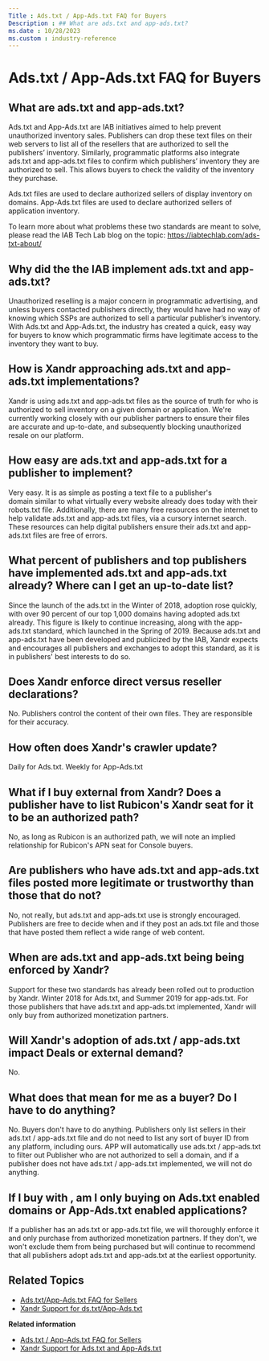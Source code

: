 ```yaml
---
Title : Ads.txt / App-Ads.txt FAQ for Buyers
Description : ## What are ads.txt and app-ads.txt? 
ms.date : 10/28/2023
ms.custom : industry-reference
---
```



# Ads.txt / App-Ads.txt FAQ for Buyers





## What are ads.txt and app-ads.txt? 

Ads.txt and App-Ads.txt are IAB initiatives aimed to help prevent
unauthorized inventory sales. Publishers can drop these text files on
their web servers to list all of the resellers that are authorized to
sell the publishers’ inventory. Similarly, programmatic platforms also
integrate ads.txt and app-ads.txt files to confirm which publishers’
inventory they are authorized to sell. This allows buyers to check the
validity of the inventory they purchase.

Ads.txt files are used to declare authorized sellers of display
inventory on domains. App-Ads.txt files are used to declare authorized
sellers of application inventory. 

To learn more about what problems these two standards are meant to
solve, please read the IAB Tech Lab blog on the
topic: <a href="https://iabtechlab.com/ads-txt-about/" class="xref"
target="_blank">https://iabtechlab.com/ads-txt-about/</a>





## Why did the the IAB implement ads.txt and app-ads.txt?

Unauthorized reselling is a major concern in programmatic advertising,
and unless buyers contacted publishers directly, they would have had no
way of knowing which SSPs are authorized to sell a particular
publisher’s inventory. With Ads.txt and App-Ads.txt, the industry has
created a quick, easy way for buyers to know which programmatic firms
have legitimate access to the inventory they want to buy.





## How is Xandr approaching ads.txt and app-ads.txt implementations? 

Xandr is using ads.txt and app-ads.txt files as
the source of truth for who is authorized to sell inventory on a given
domain or application. We're currently working closely with our
publisher partners to ensure their files are accurate and up-to-date,
and subsequently blocking unauthorized resale on our platform.





## How easy are ads.txt and app-ads.txt for a publisher to implement?

Very easy. It is as simple as posting a text file to a publisher's
domain similar to what virtually every website already does today with
their robots.txt file. Additionally, there are many free resources on
the internet to help validate ads.txt and app-ads.txt files, via a
cursory internet search. These resources can help digital publishers
ensure their ads.txt and app-ads.txt files are free of errors.





## What percent of publishers and top publishers have implemented ads.txt and app-ads.txt already? Where can I get an up-to-date list? 

Since the launch of the ads.txt in the Winter of 2018, adoption rose
quickly, with over 90 percent of our top 1,000 domains having adopted
ads.txt already. This figure is likely to continue increasing, along
with the app-ads.txt standard, which launched in the Spring of 2019.
Because ads.txt and app-ads.txt have been developed and publicized by
the IAB, Xandr expects and encourages all
publishers and exchanges to adopt this standard, as it is in publishers'
best interests to do so.





## Does Xandr enforce direct versus reseller declarations? 

No. Publishers control the content of their own files. They are
responsible for their accuracy.





## How often does Xandr's crawler update?

Daily for Ads.txt. Weekly for App-Ads.txt





## What if I buy external from Xandr? Does a publisher have to list Rubicon's Xandr seat for it to be an authorized path?  

No, as long as Rubicon is an authorized path, we will note an implied
relationship for Rubicon's APN seat for Console buyers.





## Are publishers who have ads.txt and app-ads.txt files posted more legitimate or trustworthy than those that do not?

No, not really, but ads.txt and app-ads.txt use is strongly encouraged.
Publishers are free to decide when and if they post an ads.txt file and
those that have posted them reflect a wide range of web content.





## When are ads.txt and app-ads.txt being being enforced by Xandr?

Support for these two standards has already been rolled out to
production by Xandr. Winter 2018 for Ads.txt,
and Summer 2019 for app-ads.txt. For those publishers that have ads.txt
and app-ads.txt implemented, Xandr will only buy
from authorized monetization partners. 





## Will Xandr's adoption of ads.txt / app-ads.txt impact Deals or external demand?

No. 





## What does that mean for me as a buyer? Do I have to do anything?

No. Buyers don't have to do anything. Publishers only list sellers in
their ads.txt / app-ads.txt file and do not need to list any sort of
buyer ID from any platform, including ours. APP will automatically use
ads.txt / app-ads.txt to filter out Publisher who are not authorized to
sell a domain, and if a publisher does not have ads.txt / app-ads.txt
implemented, we will not do anything.





## If I buy with , am I only buying on Ads.txt enabled domains or App-Ads.txt enabled applications? 

If a publisher has an ads.txt or app-ads.txt file, we will thoroughly
enforce it and only purchase from authorized monetization partners. If
they don't, we won't exclude them from being purchased but will continue
to recommend that all publishers adopt ads.txt and app-ads.txt at the
earliest opportunity. 





## Related Topics



- <a
  href="ads-txt---app-ads-txt-faq-for-sellers.md"
  class="xref" target="_blank">Ads.txt/App-Ads.txt FAQ for Sellers</a>
- <a
  href="xandr-support-for-ads-txt-and-app-ads-txt.md"
  class="xref" target="_blank">Xandr Support for ds.txt/App-Ads.txt</a>







<div class="linklist relinfo">

**Related information**  

- <a href="ads-txt---app-ads-txt-faq-for-sellers.md"
  class="link">Ads.txt / App-Ads.txt FAQ for Sellers</a>
- <a href="xandr-support-for-ads-txt-and-app-ads-txt.md"
  class="link">Xandr Support for Ads.txt and App-Ads.txt</a>





